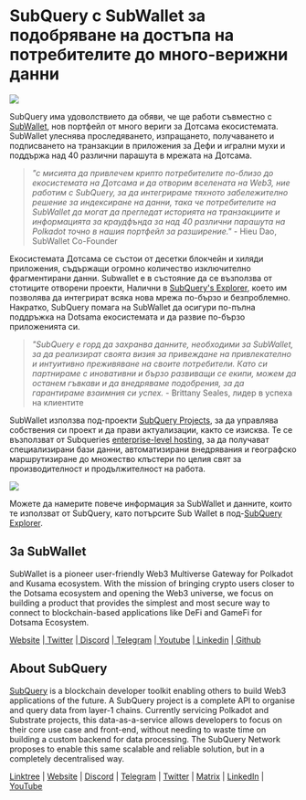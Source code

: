# SubQuery с SubWallet за подобряване на достъпа на потребителите до много-верижни данни

![](https://miro.medium.com/max/1400/0*WrTfOuh_9W9uOs_s)

SubQuery има удоволствието да обяви, че ще работи съвместно с [SubWallet](https://subwallet.app/), нов портфейл от много вериги за Дотсама екосистемата. SubWallet улеснява проследяването, изпращането, получаването и подписването на транзакции в приложения за Дефи и игрални мухи и поддържа над 40 различни парашута в мрежата на Дотсама.

> _"с мисията да привлечем крипто потребителите по-близо до екосистемата на Дотсама и да отворим вселената на Web3, ние работим с SubQuery, за да интегрираме тяхното забележително решение за индексиране на данни, така че потребителите на SubWallet да могат да прегледат историята на транзакциите и информацията за краудфънда за над 40 различни парашута на Polkadot точно в нашия портфейл за разширение."_ - Hieu Dao, SubWallet Co-Founder

Екосистемата Дотсама се състои от десетки блокчейн и хиляди приложения, съдържащи огромно количество изключително фрагментирани данни. Subwallet е в състояние да се възползва от стотиците отворени проекти, Налични в [SubQuery's Explorer](https://explorer.subquery.network/), което им позволява да интегрират всяка нова мрежа по-бързо и безпроблемно. Накратко, SubQuery помага на SubWallet да осигури по-пълна поддръжка на Dotsama екосистемата и да развие по-бързо приложенията си.

> _"SubQuery е горд да захранва данните, необходими за SubWallet, за да реализират своята визия за привеждане на привлекателно и интуитивно преживяване на своите потребители. Като си партнираме с иновативни и бързо развиващи се екипи, можем да останем гъвкави и да внедряваме подобрения, за да гарантираме взаимния си успех._ - Brittany Seales, лидер в успеха на клиентите

SubWallet използва под-проекти [SubQuery Projects](https://project.subquery.network/), за да управлява собствения си проект и да прави актуализации, както се изисква. Те се възползват от Subqueries [enterprise-level hosting](../blogs/20211228-enterprise-hosted.md), за да получават специализирани бази данни, автоматизирани внедрявания и географско маршрутизиране до множество клъстери по целия свят за производителност и продължителност на работа.

![](https://miro.medium.com/max/1400/0*2veb8l0E6zpyhhNB)

Можете да намерите повече информация за SubWallet и данните, които те използват от SubQuery, като потърсите Sub Wallet в под-[SubQuery Explorer](https://explorer.subquery.network/).

## За SubWallet

SubWallet is a pioneer user-friendly Web3 Multiverse Gateway for Polkadot and Kusama ecosystem. With the mission of bringing crypto users closer to the Dotsama ecosystem and opening the Web3 universe, we focus on building a product that provides the simplest and most secure way to connect to blockchain-based applications like DeFi and GameFi for Dotsama Ecosystem.

[Website](https://subwallet.app/) |[ Twitter](https://twitter.com/subwalletapp) |[ Discord](https://discord.gg/eDdVzF8ynJ) |[ Telegram](https://t.me/subwallet) |[ Youtube](https://www.youtube.com/channel/UC5XYLzQ1G077kUb7guZEMdA) |[ Linkedin](https://www.linkedin.com/company/subwallet/) |[ Github](https://github.com/Koniverse)

## About SubQuery

[SubQuery](https://subquery.network) is a blockchain developer toolkit enabling others to build Web3 applications of the future. A SubQuery project is a complete API to organise and query data from layer-1 chains. Currently servicing Polkadot and Substrate projects, this data-as-a-service allows developers to focus on their core use case and front-end, without needing to waste time on building a custom backend for data processing. The SubQuery Network proposes to enable this same scalable and reliable solution, but in a completely decentralised way.

​​[Linktree](https://linktr.ee/subquerynetwork) | [Website](https://subquery.network/) | [Discord](https://discord.com/invite/78zg8aBSMG) | [Telegram](https://t.me/subquerynetwork) | [Twitter](https://twitter.com/subquerynetwork) | [Matrix](https://matrix.to/#/#subquery:matrix.org) | [LinkedIn](https://www.linkedin.com/company/subquery) | [YouTube](https://www.youtube.com/channel/UCi1a6NUUjegcLHDFLr7CqLw)
